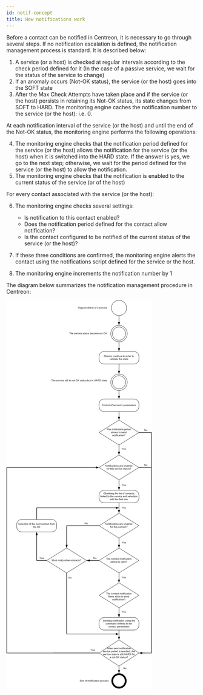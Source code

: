 ```yaml
---
id: notif-concept
title: How notifications work
---
```


Before a contact can be notified in Centreon, it is necessary to go
through several steps. If no notification escalation is defined, the
notification management process is standard. It is described below:

1.  A service (or a host) is checked at regular intervals according to
    the check period defined for it (In the case of a passive service,
    we wait for the status of the service to change)
2.  If an anomaly occurs (Not-OK status), the service (or the host) goes
    into the SOFT state
3.  After the Max Check Attempts have taken place and if the service (or
    the host) persists in retaining its Not-OK status, its state changes
    from SOFT to HARD. The monitoring engine caches the notification
    number to the service (or the host): i.e. 0.

At each notification interval of the service (or the host) and until the
end of the Not-OK status, the monitoring engine performs the following
operations:

4.  The monitoring engine checks that the notification period defined
    for the service (or the host) allows the notification for the
    service (or the host) when it is switched into the HARD state. If the
    answer is yes, we go to the next step; otherwise, we wait for the period
    defined for the service (or the host) to allow the notification.
5.  The monitoring engine checks that the notification is enabled to the
    current status of the service (or of the host)

For every contact associated with the service (or the host):

6.  The monitoring engine checks several settings:

    -   Is notification to this contact enabled?
    -   Does the notification period defined for the contact allow
        notification?
    -   Is the contact configured to be notified of the current status of
        the service (or the host)?

7.  If these three conditions are confirmed, the monitoring engine
    alerts the contact using the notifications script defined for the
    service or the host.
8.  The monitoring engine increments the notification number by 1

The diagram below summarizes the notification management procedure in Centreon:

![image](../assets/alerts/hnotifications_schema.png)
